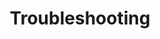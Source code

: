 ---
layout: layout.pug
navigationTitle: Troubleshooting
excerpt: 
title: Troubleshooting
menuWeight: 7
model: /services/kafka/data.yml
render: mustache
featureMaturity:
---